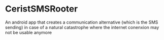 # CeristSMSRooter
An android app that creates a communication alternative (which is the SMS sending) in case of a natural catastrophe 
where the internet conenxion may not be usable anymore
